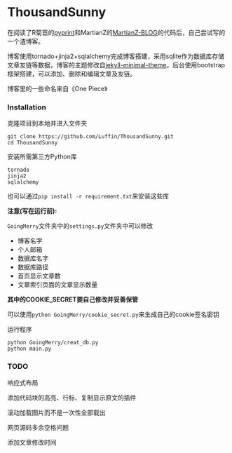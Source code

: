 # ThousandSunny

在阅读了R菊苣的[pyprint](https://github.com/RicterZ/pyprint)和MartianZ的[MartianZ-BLOG](https://github.com/MartianZ/MartianZ-BLOG)的代码后，自己尝试写的一个渣博客。

博客使用tornado+jinja2+sqlalchemy完成博客搭建，采用sqlite作为数据库存储文章友链等数据，博客的主题修改自[jekyll-minimal-theme](https://github.com/henrythemes/jekyll-minimal-theme)。后台使用bootstrap框架搭建，可以添加、删除和编辑文章及友链。

博客里的一些命名来自《One Piece》

### Installation

克隆项目到本地并进入文件夹

	git clone https://github.com/Luffin/ThousandSunny.git
	cd ThousandSunny
安装所需第三方Python库	
	
	tornado
	jinja2
	sqlalchemy
也可以通过`pip install -r requirement.txt`来安装这些库

__注意(写在运行前):__

`GoingMerry`文件夹中的`settings.py`文件夹中可以修改

* 博客名字
* 个人邮箱
* 数据库名字
* 数据库路径
* 首页显示文章数
* 文章索引页面的文章显示数量

__其中的COOKIE_SECRET要自己修改并妥善保管__

可以使用`python GoingMerry/cookie_secret.py`来生成自己的cookie签名密钥

运行程序

	python GoingMerry/creat_db.py
	python main.py
	

### TODO

响应式布局

添加代码块的高亮、行标、复制显示原文的插件

滚动加载图片而不是一次性全部载出

网页源码多余空格问题

添加文章修改时间
